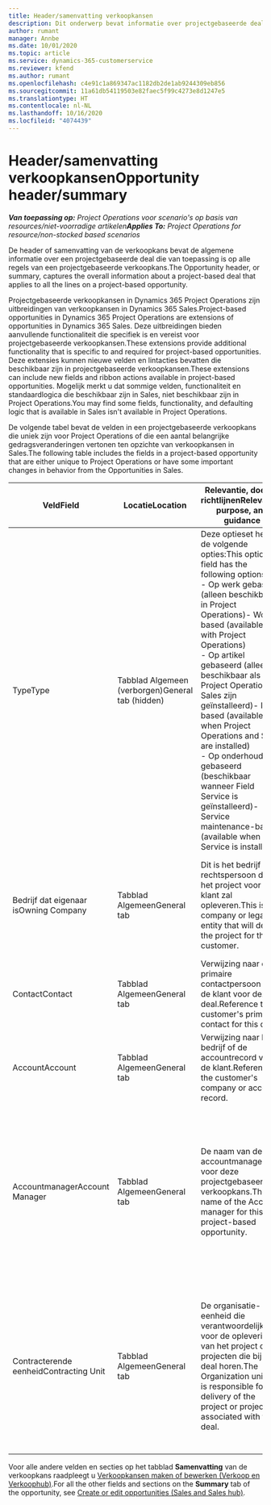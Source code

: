 ```yaml
---
title: Header/samenvatting verkoopkansen
description: Dit onderwerp bevat informatie over projectgebaseerde deals en de regels voor projectgebaseerde verkoopkansen.
author: rumant
manager: Annbe
ms.date: 10/01/2020
ms.topic: article
ms.service: dynamics-365-customerservice
ms.reviewer: kfend
ms.author: rumant
ms.openlocfilehash: c4e91c1a869347ac1182db2de1ab9244309eb856
ms.sourcegitcommit: 11a61db54119503e82faec5f99c4273e8d1247e5
ms.translationtype: HT
ms.contentlocale: nl-NL
ms.lasthandoff: 10/16/2020
ms.locfileid: "4074439"
---
```

# <a name="opportunity-headersummary"></a><span data-ttu-id="8a0b8-103">Header/samenvatting verkoopkansen</span><span class="sxs-lookup"><span data-stu-id="8a0b8-103">Opportunity header/summary</span></span>

<span data-ttu-id="8a0b8-104">_**Van toepassing op:** Project Operations voor scenario's op basis van resources/niet-voorradige artikelen_</span><span class="sxs-lookup"><span data-stu-id="8a0b8-104">_**Applies To:** Project Operations for resource/non-stocked based scenarios_</span></span>


<span data-ttu-id="8a0b8-105">De header of samenvatting van de verkoopkans bevat de algemene informatie over een projectgebaseerde deal die van toepassing is op alle regels van een projectgebaseerde verkoopkans.</span><span class="sxs-lookup"><span data-stu-id="8a0b8-105">The Opportunity header, or summary, captures the overall information about a project-based deal that applies to all the lines on a project-based opportunity.</span></span>

<span data-ttu-id="8a0b8-106">Projectgebaseerde verkoopkansen in Dynamics 365 Project Operations zijn uitbreidingen van verkoopkansen in Dynamics 365 Sales.</span><span class="sxs-lookup"><span data-stu-id="8a0b8-106">Project-based opportunities in Dynamics 365 Project Operations are extensions of opportunities in Dynamics 365 Sales.</span></span> <span data-ttu-id="8a0b8-107">Deze uitbreidingen bieden aanvullende functionaliteit die specifiek is en vereist voor projectgebaseerde verkoopkansen.</span><span class="sxs-lookup"><span data-stu-id="8a0b8-107">These extensions provide additional functionality that is specific to and required for project-based opportunities.</span></span> <span data-ttu-id="8a0b8-108">Deze extensies kunnen nieuwe velden en lintacties bevatten die beschikbaar zijn in projectgebaseerde verkoopkansen.</span><span class="sxs-lookup"><span data-stu-id="8a0b8-108">These extensions can include new fields and ribbon actions available in project-based opportunities.</span></span> <span data-ttu-id="8a0b8-109">Mogelijk merkt u dat sommige velden, functionaliteit en standaardlogica die beschikbaar zijn in Sales, niet beschikbaar zijn in Project Operations.</span><span class="sxs-lookup"><span data-stu-id="8a0b8-109">You may find some fields, functionality, and defaulting logic that is available in Sales isn't available in Project Operations.</span></span>

<span data-ttu-id="8a0b8-110">De volgende tabel bevat de velden in een projectgebaseerde verkoopkans die uniek zijn voor Project Operations of die een aantal belangrijke gedragsveranderingen vertonen ten opzichte van verkoopkansen in Sales.</span><span class="sxs-lookup"><span data-stu-id="8a0b8-110">The following table includes the fields in a project-based opportunity that are either unique to Project Operations or have some important changes in behavior from the Opportunities in Sales.</span></span>

| <span data-ttu-id="8a0b8-111">**Veld**</span><span class="sxs-lookup"><span data-stu-id="8a0b8-111">**Field**</span></span> | <span data-ttu-id="8a0b8-112">**Locatie**</span><span class="sxs-lookup"><span data-stu-id="8a0b8-112">**Location**</span></span> | <span data-ttu-id="8a0b8-113">**Relevantie, doel en richtlijnen**</span><span class="sxs-lookup"><span data-stu-id="8a0b8-113">**Relevance, purpose, and guidance**</span></span> | <span data-ttu-id="8a0b8-114">**Downstreamimpact**</span><span class="sxs-lookup"><span data-stu-id="8a0b8-114">**Downstream impact**</span></span> |
| --- | --- | --- | --- |
| <span data-ttu-id="8a0b8-115">Type</span><span class="sxs-lookup"><span data-stu-id="8a0b8-115">Type</span></span> | <span data-ttu-id="8a0b8-116">Tabblad Algemeen (verborgen)</span><span class="sxs-lookup"><span data-stu-id="8a0b8-116">General tab (hidden)</span></span> | <span data-ttu-id="8a0b8-117">Deze optieset heeft de volgende opties:</span><span class="sxs-lookup"><span data-stu-id="8a0b8-117">This option set field has the following options:</span></span></br><span data-ttu-id="8a0b8-118">- Op werk gebaseerd (alleen beschikbaar in Project Operations)</span><span class="sxs-lookup"><span data-stu-id="8a0b8-118">- Work-based (available only with Project Operations)</span></span></br><span data-ttu-id="8a0b8-119">- Op artikel gebaseerd (alleen beschikbaar als Project Operations en Sales zijn geïnstalleerd)</span><span class="sxs-lookup"><span data-stu-id="8a0b8-119">- Item-based (available only when Project Operations and Sales are installed)</span></span></br><span data-ttu-id="8a0b8-120">- Op onderhoud gebaseerd (beschikbaar wanneer Field Service is geïnstalleerd)</span><span class="sxs-lookup"><span data-stu-id="8a0b8-120">- Service maintenance-based (available when Field Service is installed)</span></span> | <span data-ttu-id="8a0b8-121">Wanneer u Project Operations gebruikt, wordt deze veldwaarde automatisch ingesteld op **Op werk gebaseerd** waardoor de verkoopkans wordt ingedeeld als projectgebaseerd.</span><span class="sxs-lookup"><span data-stu-id="8a0b8-121">When you use Project Operations, this field value is automatically set to **Work-based** which classifies the Opportunity as project-based.</span></span> <span data-ttu-id="8a0b8-122">Een verkoopkans moet projectgebaseerd zijn om alle projectspecifieke uitbreidingen en functionaliteit in het downstream-verkoopproces voor deze deal in te schakelen.</span><span class="sxs-lookup"><span data-stu-id="8a0b8-122">An Opportunity should be project-based to enable all project-specific extensions and functionality in the downstream sales process for this deal.</span></span> |
| <span data-ttu-id="8a0b8-123">Bedrijf dat eigenaar is</span><span class="sxs-lookup"><span data-stu-id="8a0b8-123">Owning Company</span></span> | <span data-ttu-id="8a0b8-124">Tabblad Algemeen</span><span class="sxs-lookup"><span data-stu-id="8a0b8-124">General tab</span></span> | <span data-ttu-id="8a0b8-125">Dit is het bedrijf of de rechtspersoon die het project voor de klant zal opleveren.</span><span class="sxs-lookup"><span data-stu-id="8a0b8-125">This is the company or legal entity that will deliver the project for the customer.</span></span> | <span data-ttu-id="8a0b8-126">Deze veldinformatie wordt gekopieerd naar het overeenkomstige veld op de projectprijsopgave die op basis van deze verkoopkans wordt gemaakt.</span><span class="sxs-lookup"><span data-stu-id="8a0b8-126">This field information will be copied to the corresponding field on the Project quote that is created from this Opportunity.</span></span> |
| <span data-ttu-id="8a0b8-127">Contact</span><span class="sxs-lookup"><span data-stu-id="8a0b8-127">Contact</span></span> | <span data-ttu-id="8a0b8-128">Tabblad Algemeen</span><span class="sxs-lookup"><span data-stu-id="8a0b8-128">General tab</span></span> | <span data-ttu-id="8a0b8-129">Verwijzing naar de primaire contactpersoon van de klant voor deze deal.</span><span class="sxs-lookup"><span data-stu-id="8a0b8-129">Reference to the customer's primary contact for this deal.</span></span> | |
| <span data-ttu-id="8a0b8-130">Account</span><span class="sxs-lookup"><span data-stu-id="8a0b8-130">Account</span></span> | <span data-ttu-id="8a0b8-131">Tabblad Algemeen</span><span class="sxs-lookup"><span data-stu-id="8a0b8-131">General tab</span></span> | <span data-ttu-id="8a0b8-132">Verwijzing naar het bedrijf of de accountrecord van de klant.</span><span class="sxs-lookup"><span data-stu-id="8a0b8-132">Reference to the customer's company or account record.</span></span> | |
| <span data-ttu-id="8a0b8-133">Accountmanager</span><span class="sxs-lookup"><span data-stu-id="8a0b8-133">Account Manager</span></span> | <span data-ttu-id="8a0b8-134">Tabblad Algemeen</span><span class="sxs-lookup"><span data-stu-id="8a0b8-134">General tab</span></span> | <span data-ttu-id="8a0b8-135">De naam van de accountmanager voor deze projectgebaseerde verkoopkans.</span><span class="sxs-lookup"><span data-stu-id="8a0b8-135">The name of the Account manager for this project-based opportunity.</span></span> | <span data-ttu-id="8a0b8-136">De accountmanager is verantwoordelijk voor het beheren van de relatie met de klant tot aan de afronding van dit project.</span><span class="sxs-lookup"><span data-stu-id="8a0b8-136">The Account manager is responsible for managing the relationship with the customer through the completion of this project.</span></span> <span data-ttu-id="8a0b8-137">De contracterende eenheid wordt standaard ingesteld op basis van de record met boekbare resources die is gekoppeld aan de accountmanager.</span><span class="sxs-lookup"><span data-stu-id="8a0b8-137">Based on the bookable resource record tied to the Account manager, the contracting unit is defaulted.</span></span> |
| <span data-ttu-id="8a0b8-138">Contracterende eenheid</span><span class="sxs-lookup"><span data-stu-id="8a0b8-138">Contracting Unit</span></span> | <span data-ttu-id="8a0b8-139">Tabblad Algemeen</span><span class="sxs-lookup"><span data-stu-id="8a0b8-139">General tab</span></span> | <span data-ttu-id="8a0b8-140">De organisatie-eenheid die verantwoordelijk is voor de oplevering van het project of de projecten die bij deze deal horen.</span><span class="sxs-lookup"><span data-stu-id="8a0b8-140">The Organization unit that is responsible for the delivery of the project or projects associated with this deal.</span></span> | <span data-ttu-id="8a0b8-141">De contracterende eenheid is de divisie van het bedrijf dat de projecten zal voltooien nadat de deal is gesloten.</span><span class="sxs-lookup"><span data-stu-id="8a0b8-141">The contracting unit is the division of the company that will complete the project(s) after the deal is closed.</span></span> <span data-ttu-id="8a0b8-142">Elke contracterende eenheid heeft een valuta en deze valuta wordt gebruikt om de geschatte en werkelijke kosten te rapporteren die tijdens het project zijn gemaakt.</span><span class="sxs-lookup"><span data-stu-id="8a0b8-142">Every contracting unit has a currency, and this currency is used to report estimated and actual costs incurred during the project.</span></span> |

<span data-ttu-id="8a0b8-143">Voor alle andere velden en secties op het tabblad **Samenvatting** van de verkoopkans raadpleegt u [Verkoopkansen maken of bewerken (Verkoop en Verkoophub)](https://docs.microsoft.com/dynamics365/sales-enterprise/create-edit-opportunity-sales).</span><span class="sxs-lookup"><span data-stu-id="8a0b8-143">For all the other fields and sections on the **Summary** tab of the opportunity, see [Create or edit opportunities (Sales and Sales hub)](https://docs.microsoft.com/dynamics365/sales-enterprise/create-edit-opportunity-sales).</span></span>
